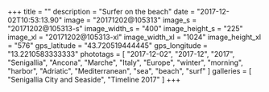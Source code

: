 +++
title = ""
description = "Surfer on the beach"
date = "2017-12-02T10:53:13.90"
image = "20171202@105313"
image_s = "20171202@105313-s"
image_width_s = "400"
image_height_s = "225"
image_xl = "20171202@105313-xl"
image_width_xl = "1024"
image_height_xl = "576"
gps_latitude = "43.720519444445"
gps_longitude = "13.2210583333333"
phototags = [ "2017-12-02", "2017-12", "2017", "Senigallia", "Ancona", "Marche", "Italy", "Europe", "winter", "morning", "harbor", "Adriatic", "Mediterranean", "sea", "beach", "surf" ]
galleries = [ "Senigallia City and Seaside", "Timeline 2017" ]
+++
